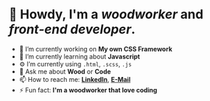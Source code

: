 # 👋 Howdy, I'm a _woodworker_ and _front-end developer_.

- 🔭 I’m currently working on **My own CSS Framework**
- 🌱 I’m currently learning about **Javascript**
- ⚙️ I’m currently using `.html`, `.scss`, `.js`
- 💬 Ask me about **Wood** or **Code**
- 📫 How to reach me: **[LinkedIn](https://www.linkedin.com/in/edgar-guzmann/)**, **[E-Mail](e.a.guzman@outlook.com)**
- ⚡ Fun fact: **I'm a woodworker that love coding**

